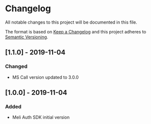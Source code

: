 # Changelog

All notable changes to this project will be documented in this file.

The format is based on [Keep a Changelog](http://keepachangelog.com/en/1.0.0/)
and this project adheres to [Semantic Versioning](http://semver.org/spec/v2.0.0.html).

## [1.1.0] - 2019-11-04
### Changed
- MS Call version updated to 3.0.0

## [1.0.0] - 2019-11-04
### Added
- Meli Auth SDK initial version

